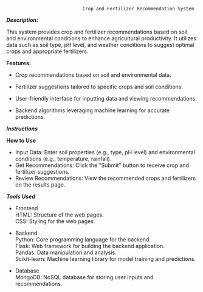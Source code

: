                                 Crop and Fertilizer Recommendation System 

***Description:***

This system provides crop and fertilizer recommendations based on soil and environmental conditions to enhance agricultural productivity. It utilizes data such as soil type, pH level, and weather conditions to suggest optimal crops and appropriate fertilizers.

**Features:**

- Crop recommendations based on soil and environmental data.                             
- Fertilizer suggestions tailored to specific crops and soil conditions.

- User-friendly interface for inputting data and viewing recommendations.                                  
- Backend algorithms leveraging machine learning for accurate predictions.

***Instructions***     

**How to Use**             
- Input Data: Enter soil properties (e.g., type, pH level) and environmental conditions (e.g., temperature, rainfall).          
- Get Recommendations: Click the "Submit" button to receive crop and fertilizer suggestions.         
- Review Recommendations: View the recommended crops and fertilizers on the results page.

***Tools Used***     

- Frontend           
  HTML: Structure of the web pages.         
  CSS: Styling for the web pages. 

- Backend            
  Python: Core programming language for the backend.         
  Flask: Web framework for building the backend application.          
  Pandas: Data manipulation and analysis.     
  Scikit-learn: Machine learning library for model training and predictions.        

- Database       
  MongoDB: NoSQL database for storing user inputs and recommendations.
